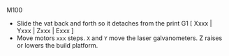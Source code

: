 M100
  - Slide the vat back and forth so it detaches from the print
G1 [ Xxxx | Yxxx | Zxxx | Exxx ]
  - Move motors `xxx` steps.  `X` and `Y` move the laser galvanometers.
    Z raises or lowers the build platform.
